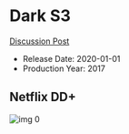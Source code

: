 # Dark S3

[Discussion Post](https://www.avsforum.com/threads/bass-eq-for-filtered-movies.2995212/post-59869508)

* Release Date: 2020-01-01
* Production Year: 2017

## Netflix DD+

![img 0](https://i.imgur.com/fa56KWF.jpg)

